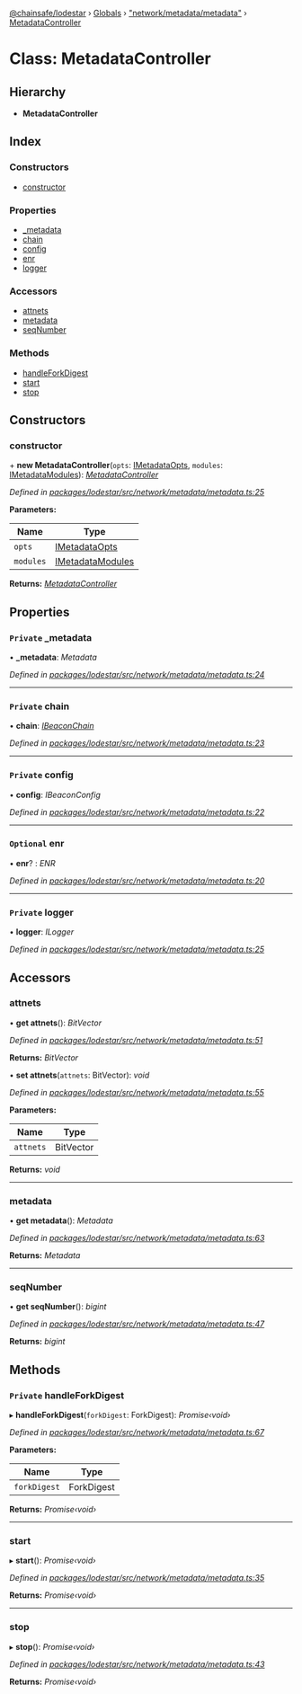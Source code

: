 [@chainsafe/lodestar](../README.md) › [Globals](../globals.md) › ["network/metadata/metadata"](../modules/_network_metadata_metadata_.md) › [MetadataController](_network_metadata_metadata_.metadatacontroller.md)

# Class: MetadataController

## Hierarchy

* **MetadataController**

## Index

### Constructors

* [constructor](_network_metadata_metadata_.metadatacontroller.md#constructor)

### Properties

* [_metadata](_network_metadata_metadata_.metadatacontroller.md#private-_metadata)
* [chain](_network_metadata_metadata_.metadatacontroller.md#private-chain)
* [config](_network_metadata_metadata_.metadatacontroller.md#private-config)
* [enr](_network_metadata_metadata_.metadatacontroller.md#optional-enr)
* [logger](_network_metadata_metadata_.metadatacontroller.md#private-logger)

### Accessors

* [attnets](_network_metadata_metadata_.metadatacontroller.md#attnets)
* [metadata](_network_metadata_metadata_.metadatacontroller.md#metadata)
* [seqNumber](_network_metadata_metadata_.metadatacontroller.md#seqnumber)

### Methods

* [handleForkDigest](_network_metadata_metadata_.metadatacontroller.md#private-handleforkdigest)
* [start](_network_metadata_metadata_.metadatacontroller.md#start)
* [stop](_network_metadata_metadata_.metadatacontroller.md#stop)

## Constructors

###  constructor

\+ **new MetadataController**(`opts`: [IMetadataOpts](../interfaces/_network_metadata_metadata_.imetadataopts.md), `modules`: [IMetadataModules](../interfaces/_network_metadata_metadata_.imetadatamodules.md)): *[MetadataController](_network_metadata_metadata_.metadatacontroller.md)*

*Defined in [packages/lodestar/src/network/metadata/metadata.ts:25](https://github.com/ChainSafe/lodestar/blob/e079784d1/packages/lodestar/src/network/metadata/metadata.ts#L25)*

**Parameters:**

Name | Type |
------ | ------ |
`opts` | [IMetadataOpts](../interfaces/_network_metadata_metadata_.imetadataopts.md) |
`modules` | [IMetadataModules](../interfaces/_network_metadata_metadata_.imetadatamodules.md) |

**Returns:** *[MetadataController](_network_metadata_metadata_.metadatacontroller.md)*

## Properties

### `Private` _metadata

• **_metadata**: *Metadata*

*Defined in [packages/lodestar/src/network/metadata/metadata.ts:24](https://github.com/ChainSafe/lodestar/blob/e079784d1/packages/lodestar/src/network/metadata/metadata.ts#L24)*

___

### `Private` chain

• **chain**: *[IBeaconChain](../interfaces/_chain_interface_.ibeaconchain.md)*

*Defined in [packages/lodestar/src/network/metadata/metadata.ts:23](https://github.com/ChainSafe/lodestar/blob/e079784d1/packages/lodestar/src/network/metadata/metadata.ts#L23)*

___

### `Private` config

• **config**: *IBeaconConfig*

*Defined in [packages/lodestar/src/network/metadata/metadata.ts:22](https://github.com/ChainSafe/lodestar/blob/e079784d1/packages/lodestar/src/network/metadata/metadata.ts#L22)*

___

### `Optional` enr

• **enr**? : *ENR*

*Defined in [packages/lodestar/src/network/metadata/metadata.ts:20](https://github.com/ChainSafe/lodestar/blob/e079784d1/packages/lodestar/src/network/metadata/metadata.ts#L20)*

___

### `Private` logger

• **logger**: *ILogger*

*Defined in [packages/lodestar/src/network/metadata/metadata.ts:25](https://github.com/ChainSafe/lodestar/blob/e079784d1/packages/lodestar/src/network/metadata/metadata.ts#L25)*

## Accessors

###  attnets

• **get attnets**(): *BitVector*

*Defined in [packages/lodestar/src/network/metadata/metadata.ts:51](https://github.com/ChainSafe/lodestar/blob/e079784d1/packages/lodestar/src/network/metadata/metadata.ts#L51)*

**Returns:** *BitVector*

• **set attnets**(`attnets`: BitVector): *void*

*Defined in [packages/lodestar/src/network/metadata/metadata.ts:55](https://github.com/ChainSafe/lodestar/blob/e079784d1/packages/lodestar/src/network/metadata/metadata.ts#L55)*

**Parameters:**

Name | Type |
------ | ------ |
`attnets` | BitVector |

**Returns:** *void*

___

###  metadata

• **get metadata**(): *Metadata*

*Defined in [packages/lodestar/src/network/metadata/metadata.ts:63](https://github.com/ChainSafe/lodestar/blob/e079784d1/packages/lodestar/src/network/metadata/metadata.ts#L63)*

**Returns:** *Metadata*

___

###  seqNumber

• **get seqNumber**(): *bigint*

*Defined in [packages/lodestar/src/network/metadata/metadata.ts:47](https://github.com/ChainSafe/lodestar/blob/e079784d1/packages/lodestar/src/network/metadata/metadata.ts#L47)*

**Returns:** *bigint*

## Methods

### `Private` handleForkDigest

▸ **handleForkDigest**(`forkDigest`: ForkDigest): *Promise‹void›*

*Defined in [packages/lodestar/src/network/metadata/metadata.ts:67](https://github.com/ChainSafe/lodestar/blob/e079784d1/packages/lodestar/src/network/metadata/metadata.ts#L67)*

**Parameters:**

Name | Type |
------ | ------ |
`forkDigest` | ForkDigest |

**Returns:** *Promise‹void›*

___

###  start

▸ **start**(): *Promise‹void›*

*Defined in [packages/lodestar/src/network/metadata/metadata.ts:35](https://github.com/ChainSafe/lodestar/blob/e079784d1/packages/lodestar/src/network/metadata/metadata.ts#L35)*

**Returns:** *Promise‹void›*

___

###  stop

▸ **stop**(): *Promise‹void›*

*Defined in [packages/lodestar/src/network/metadata/metadata.ts:43](https://github.com/ChainSafe/lodestar/blob/e079784d1/packages/lodestar/src/network/metadata/metadata.ts#L43)*

**Returns:** *Promise‹void›*

